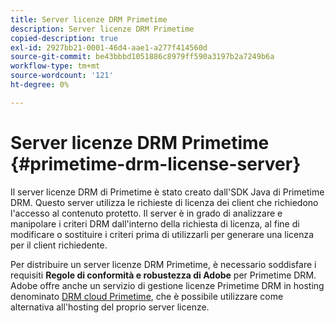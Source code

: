 ```yaml
---
title: Server licenze DRM Primetime
description: Server licenze DRM Primetime
copied-description: true
exl-id: 2927bb21-0001-46d4-aae1-a277f414560d
source-git-commit: be43bbbd1051886c8979ff590a3197b2a7249b6a
workflow-type: tm+mt
source-wordcount: '121'
ht-degree: 0%

---
```


# Server licenze DRM Primetime {#primetime-drm-license-server}

Il server licenze DRM di Primetime è stato creato dall&#39;SDK Java di Primetime DRM. Questo server utilizza le richieste di licenza dei client che richiedono l&#39;accesso al contenuto protetto. Il server è in grado di analizzare e manipolare i criteri DRM dall&#39;interno della richiesta di licenza, al fine di modificare o sostituire i criteri prima di utilizzarli per generare una licenza per il client richiedente.

Per distribuire un server licenze DRM Primetime, è necessario soddisfare i requisiti **Regole di conformità e robustezza di Adobe** per Primetime DRM. Adobe offre anche un servizio di gestione licenze Primetime DRM in hosting denominato [DRM cloud Primetime](../cloud-quick-start/whats-included.md), che è possibile utilizzare come alternativa all&#39;hosting del proprio server licenze.
